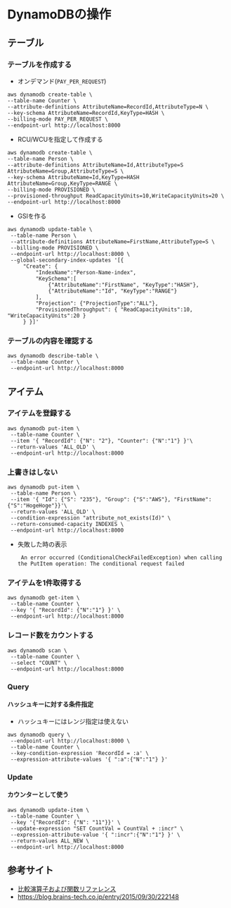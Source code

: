 # DynamoDBの操作

## テーブル
### テーブルを作成する
- オンデマンド(`PAY_PER_REQUEST`)
```
aws dynamodb create-table \
--table-name Counter \
--attribute-definitions AttributeName=RecordId,AttributeType=N \
--key-schema AttributeName=RecordId,KeyType=HASH \
--billing-mode PAY_PER_REQUEST \
--endpoint-url http://localhost:8000
```
- RCU/WCUを指定して作成する
```
aws dynamodb create-table \
--table-name Person \
--attribute-definitions AttributeName=Id,AttributeType=S AttributeName=Group,AttributeType=S \
--key-schema AttributeName=Id,KeyType=HASH AttributeName=Group,KeyType=RANGE \
--billing-mode PROVISIONED \
--provisioned-throughput ReadCapacityUnits=10,WriteCapacityUnits=20 \
--endpoint-url http://localhost:8000
```
- GSIを作る
```
aws dynamodb update-table \
 --table-name Person \
 --attribute-definitions AttributeName=FirstName,AttributeType=S \
 --billing-mode PROVISIONED \
 --endpoint-url http://localhost:8000 \
 --global-secondary-index-updates '[{
     "Create": {
         "IndexName":"Person-Name-index",
         "KeySchema":[
             {"AttributeName":"FirstName", "KeyType":"HASH"},
             {"AttributeName":"Id", "KeyType":"RANGE"}
         ],
         "Projection": {"ProjectionType":"ALL"},
         "ProvisionedThroughput": { "ReadCapacityUnits":10, "WriteCapacityUnits":20 }
     } }]' 
```
### テーブルの内容を確認する
```
aws dynamodb describe-table \
 --table-name Counter \
 --endpoint-url http://localhost:8000 
```

## アイテム
### アイテムを登録する
```
aws dynamodb put-item \
 --table-name Counter \
 --item '{ "RecordId": {"N": "2"}, "Counter": {"N":"1"} }'\
 --return-values 'ALL_OLD' \
 --endpoint-url http://localhost:8000
```

### 上書きはしない
```
aws dynamodb put-item \
 --table-name Person \
 --item '{ "Id": {"S": "235"}, "Group": {"S":"AWS"}, "FirstName":{"S":"HogeHoge"}}'\
 --return-values 'ALL_OLD' \
 --condition-expression "attribute_not_exists(Id)" \
 --return-consumed-capacity INDEXES \
 --endpoint-url http://localhost:8000
```
- 失敗した時の表示
  ```
   An error occurred (ConditionalCheckFailedException) when calling the PutItem operation: The conditional request failed
  ```
### アイテムを1件取得する
```
aws dynamodb get-item \
 --table-name Counter \
 --key '{ "RecordId": {"N":"1"} }' \
 --endpoint-url http://localhost:8000
 ```

### レコード数をカウントする
```
aws dynamodb scan \
 --table-name Counter \
 --select "COUNT" \
 --endpoint-url http://localhost:8000
```

### Query
#### ハッシュキーに対する条件指定
- ハッシュキーにはレンジ指定は使えない
```
aws dynamodb query \
 --endpoint-url http://localhost:8000 \
 --table-name Counter \
 --key-condition-expression 'RecordId = :a' \
 --expression-attribute-values '{ ":a":{"N":"1"} }'
 ```

### Update
#### カウンターとして使う
```
aws dynamodb update-item \
 --table-name Counter \
 --key '{"RecordId": {"N": "11"}}' \
 --update-expression "SET CountVal = CountVal + :incr" \
 --expression-attribute-value '{ ":incr":{"N":"1"} }' \
 --return-values ALL_NEW \
 --endpoint-url http://localhost:8000
 ```
 
## 参考サイト
- [比較演算子および関数リファレンス](https://docs.aws.amazon.com/ja_jp/amazondynamodb/latest/developerguide/Expressions.OperatorsAndFunctions.html)
- https://blog.brains-tech.co.jp/entry/2015/09/30/222148
